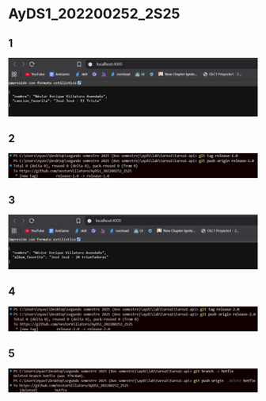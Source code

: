 # AyDS1_202200252_2S25

## 1
![](cancion.jpg)
## 2
![](release-1.jpg)
## 3
![](album.jpg)
## 4
![](release-2.jpg)
## 5
![](delete_hotfix.jpg)